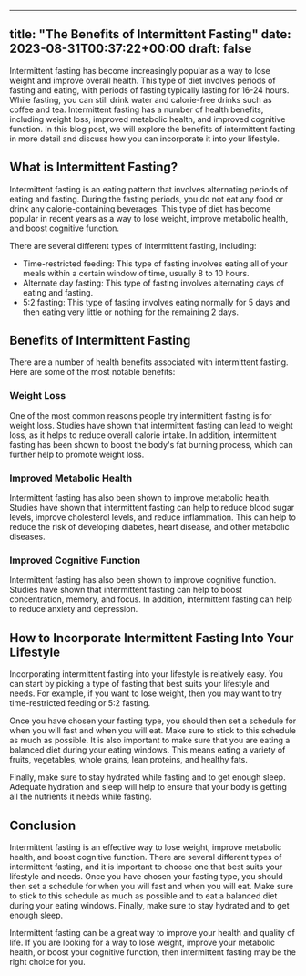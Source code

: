 
---
title: "The Benefits of Intermittent Fasting"
date: 2023-08-31T00:37:22+00:00
draft: false
---

Intermittent fasting has become increasingly popular as a way to lose weight and improve overall health. This type of diet involves periods of fasting and eating, with periods of fasting typically lasting for 16-24 hours. While fasting, you can still drink water and calorie-free drinks such as coffee and tea. Intermittent fasting has a number of health benefits, including weight loss, improved metabolic health, and improved cognitive function. In this blog post, we will explore the benefits of intermittent fasting in more detail and discuss how you can incorporate it into your lifestyle. 

## What is Intermittent Fasting?
Intermittent fasting is an eating pattern that involves alternating periods of eating and fasting. During the fasting periods, you do not eat any food or drink any calorie-containing beverages. This type of diet has become popular in recent years as a way to lose weight, improve metabolic health, and boost cognitive function. 

There are several different types of intermittent fasting, including: 

- Time-restricted feeding: This type of fasting involves eating all of your meals within a certain window of time, usually 8 to 10 hours. 
- Alternate day fasting: This type of fasting involves alternating days of eating and fasting. 
- 5:2 fasting: This type of fasting involves eating normally for 5 days and then eating very little or nothing for the remaining 2 days. 

## Benefits of Intermittent Fasting
There are a number of health benefits associated with intermittent fasting. Here are some of the most notable benefits: 

### Weight Loss
One of the most common reasons people try intermittent fasting is for weight loss. Studies have shown that intermittent fasting can lead to weight loss, as it helps to reduce overall calorie intake. In addition, intermittent fasting has been shown to boost the body's fat burning process, which can further help to promote weight loss. 

### Improved Metabolic Health
Intermittent fasting has also been shown to improve metabolic health. Studies have shown that intermittent fasting can help to reduce blood sugar levels, improve cholesterol levels, and reduce inflammation. This can help to reduce the risk of developing diabetes, heart disease, and other metabolic diseases. 

### Improved Cognitive Function
Intermittent fasting has also been shown to improve cognitive function. Studies have shown that intermittent fasting can help to boost concentration, memory, and focus. In addition, intermittent fasting can help to reduce anxiety and depression. 

## How to Incorporate Intermittent Fasting Into Your Lifestyle
Incorporating intermittent fasting into your lifestyle is relatively easy. You can start by picking a type of fasting that best suits your lifestyle and needs. For example, if you want to lose weight, then you may want to try time-restricted feeding or 5:2 fasting. 

Once you have chosen your fasting type, you should then set a schedule for when you will fast and when you will eat. Make sure to stick to this schedule as much as possible. It is also important to make sure that you are eating a balanced diet during your eating windows. This means eating a variety of fruits, vegetables, whole grains, lean proteins, and healthy fats. 

Finally, make sure to stay hydrated while fasting and to get enough sleep. Adequate hydration and sleep will help to ensure that your body is getting all the nutrients it needs while fasting. 

## Conclusion
Intermittent fasting is an effective way to lose weight, improve metabolic health, and boost cognitive function. There are several different types of intermittent fasting, and it is important to choose one that best suits your lifestyle and needs. Once you have chosen your fasting type, you should then set a schedule for when you will fast and when you will eat. Make sure to stick to this schedule as much as possible and to eat a balanced diet during your eating windows. Finally, make sure to stay hydrated and to get enough sleep. 

Intermittent fasting can be a great way to improve your health and quality of life. If you are looking for a way to lose weight, improve your metabolic health, or boost your cognitive function, then intermittent fasting may be the right choice for you.